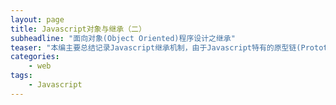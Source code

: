 ```yaml
---
layout: page
title: Javascript对象与继承（二）
subheadline: "面向对象(Object Oriented)程序设计之继承"
teaser: "本编主要总结记录Javascript继承机制，由于Javascript特有的原型链(Prototype Chain)模式和对象概念，与其他语言中的继承，类，实例等概念有较大不同，故做本篇加强理解。"
categories:
    - web
tags:
    - Javascript
---
```


